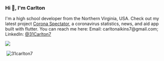 <h3 display="inline">Hi 👋, I'm Carlton</h1>

<p>I'm a high school developer from the Northern Virginia, USA. Check out my latest project <a href="https://github.com/31Carlton7/corona_spectator">Corona Spectator</a>, a coronavirus statistics, news, and aid app built with flutter. You can reach me here: Email: carltonaikins7@gmail.com; LinkedIn: <a href="https://www.linkedin.com/in/carlton-aikins-a34a14226/">@31Carlton7</a></p>

![](https://komarev.com/ghpvc/?username=your-github-username&style=flat)

<p>&nbsp;<img align="center" src="https://github-readme-stats.vercel.app/api?username=31carlton7&show_icons=true&locale=en" alt="31carlton7" /></p>
